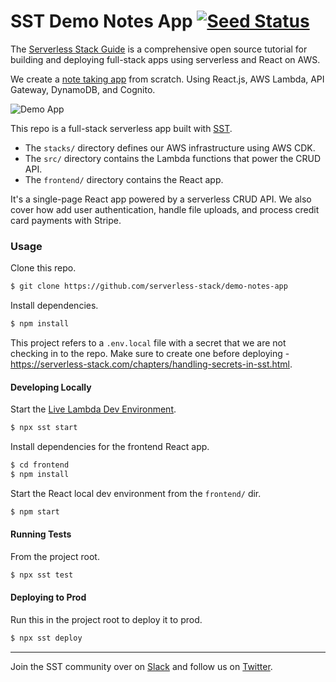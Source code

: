 # SST Demo Notes App [![Seed Status](https://api.seed.run/serverless-stack/demo-notes-app/stages/prod/build_badge)](https://console.seed.run/serverless-stack/demo-notes-app)

The [Serverless Stack Guide](https://serverless-stack.com/#guide) is a comprehensive open source tutorial for building and deploying full-stack apps using serverless and React on AWS.

We create a [note taking app](https://demo.serverless-stack.com) from scratch. Using React.js, AWS Lambda, API Gateway, DynamoDB, and Cognito.

![Demo App](screenshot.png)

This repo is a full-stack serverless app built with [SST](https://github.com/serverless-stack/serverless-stack).

- The `stacks/` directory defines our AWS infrastructure using AWS CDK.
- The `src/` directory contains the Lambda functions that power the CRUD API.
- The `frontend/` directory contains the React app.

It's a single-page React app powered by a serverless CRUD API. We also cover how add user authentication, handle file uploads, and process credit card payments with Stripe.

### Usage

Clone this repo.

```bash
$ git clone https://github.com/serverless-stack/demo-notes-app
```

Install dependencies.

```bash
$ npm install
```

This project refers to a `.env.local` file with a secret that we are not checking in to the repo. Make sure to create one before deploying - https://serverless-stack.com/chapters/handling-secrets-in-sst.html.

#### Developing Locally

Start the [Live Lambda Dev Environment](https://docs.serverless-stack.com/live-lambda-development).

```bash
$ npx sst start
```

Install dependencies for the frontend React app.

```bash
$ cd frontend
$ npm install
```

Start the React local dev environment from the `frontend/` dir.

```bash
$ npm start
```

#### Running Tests

From the project root.

```bash
$ npx sst test
```

#### Deploying to Prod

Run this in the project root to deploy it to prod.

```bash
$ npx sst deploy
```

---

Join the SST community over on [Slack](https://serverless-stack.com/slack) and follow us on [Twitter](https://twitter.com/ServerlessStack).
